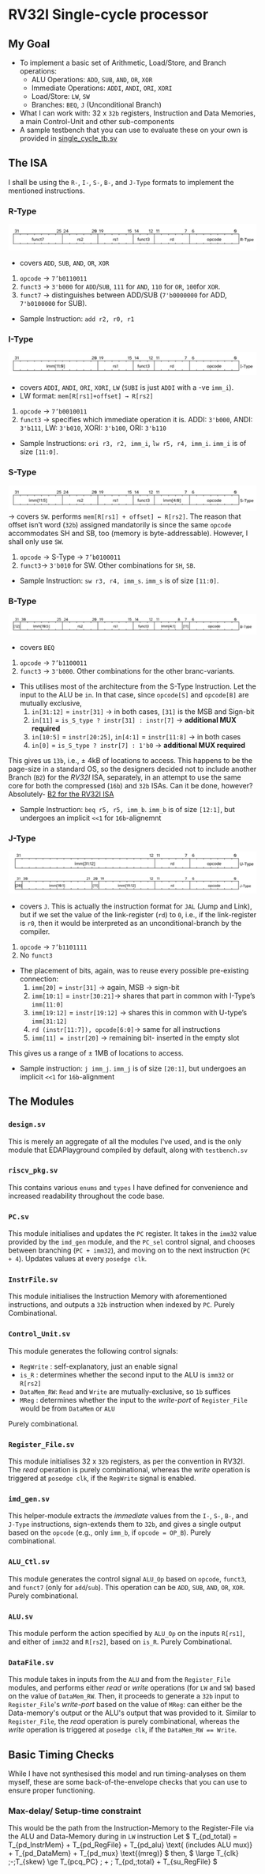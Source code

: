 # RV32I Single-cycle processor
## My Goal
- To implement a basic set of Arithmetic, Load/Store, and Branch operations:
	- ALU Operations: `ADD`, `SUB`, `AND`, `OR`, `XOR`
	- Immediate Operations: `ADDI`, `ANDI`, `ORI`, `XORI`
	- Load/Store: `LW`, `SW`
	- Branches: `BEQ`, `J` (Unconditional Branch)
- What I can work with: 32 x `32b` registers, Instruction and Data Memories, a main Control-Unit and other sub-components
- A sample testbench that you can use to evaluate these on your own is provided in [single_cycle_tb.sv](single_cycle_tb.sv)

## The ISA
I shall be using the `R-`, `I-`, `S-`, `B-`, and `J-Type` formats to implement the mentioned instructions.


###  R-Type
![R-Type Instruction Encoding](Images/R_Type.jpg)
- covers `ADD`, `SUB`, `AND`, `OR`, `XOR`

1. `opcode` → `7’b0110011`
2. `funct3` → `3'b000` for `ADD`/`SUB`, `111` for `AND`, `110` for `OR`, `100`for `XOR`.
3. `funct7` → distinguishes between ADD/SUB (`7'b0000000` for ADD, `7'b0100000` for SUB).

- Sample Instruction: `add r2, r0, r1`

### I-Type
![I-Type Instruction Encoding](Images/I_Type.jpg)
- covers `ADDI`, `ANDI`, `ORI`, `XORI`, `LW` (`SUBI` is just `ADDI` with a -ve `imm_i`).
- LW format: `mem[R[rs1]+offset] → R[rs2]`

1. `opcode` → `7’b0010011`
2. `funct3` → specifies which immediate operation it is. ADDI: `3'b000`, ANDI: `3'b111`, LW: `3'b010`, XORI: `3'b100`, ORI: `3'b110`

- Sample Instructions: `ori r3, r2, imm_i`, `lw r5, r4, imm_i`. `imm_i` is of size `[11:0]`.

### S-Type
![S-Type Instruction Encoding](Images/S_Type.jpg)
→ covers `SW`. performs `mem[R[rs1] + offset] ← R[rs2]`. The reason that offset isn’t word (`32b`) assigned mandatorily is since the same `opcode` accommodates SH and SB, too (memory is byte-addressable). However, I shall only use `SW`.

1. `opcode` → S-Type → `7’b0100011`
2. `funct3`→ `3'b010` for SW. Other combinations for `SH`, `SB`.

- Sample Instruction: `sw r3, r4, imm_s`. `imm_s` is of size `[11:0]`.

### B-Type
![B-Type Instruction Encoding](Images/B_Type.jpg)
- covers `BEQ`

 1. `opcode` → `7’b1100011`
 2. `funct3` → `3'b000`. Other combinations for the other branc-variants.

- This utilises most of the architecture from the S-Type Instruction. Let the input to the ALU be `in`. In that case, since `opcode[S]` and `opcode[B]` are mutually exclusive,
	1. `in[31:12]` = `instr[31]` → in both cases, `[31]` is the MSB and Sign-bit
	2. `in[11]` = `is_S_type ? instr[31] : instr[7]` → **additional MUX required**
	3. `in[10:5]` = `instr[20:25]`, `in[4:1]` = `instr[11:8]` →  in both cases
	4. `in[0]` = `is_S_type ? instr[7] : 1'b0` →  **additional MUX required**

This gives us `13b`, i.e., $\pm$ 4kB of locations to access. This happens to be the page-size in a standard OS, so the designers decided not to include another Branch (`B2`) for the *RV32I* ISA, separately, in an attempt to use the same core for both the compressed (`16b`) and `32b` ISAs. 
Can it be done, however? Absolutely- [B2 for the RV32I ISA](B2_instr.md)

- Sample Instruction: `beq r5, r5, imm_b`. `imm_b` is of size `[12:1]`, but undergoes an implicit `<<1` for `16b`-alignemnt

### J-Type
![J-Type Instruction Encoding](Images/U_J_Type.png)

- covers `J`. This is actually the instruction format for `JAL` (Jump and Link), but if we set the value of the link-register (`rd`) to `0`, i.e., if the link-register is `r0`, then it would be interpreted as an unconditional-branch by the compiler.

 1. `opcode` → `7’b1101111`
 2. No `funct3`

- The placement of bits, again, was to reuse every possible pre-existing connection:
	1. `imm[20]` = `instr[31]` →  again, MSB → sign-bit
	2. `imm[10:1]` = `instr[30:21]`→ shares that part in common with I-Type’s `imm[11:0]`
	3. `imm[19:12]` = `instr[19:12]` →  shares this in common with U-type’s `imm[31:12]`
	4. `rd (instr[11:7]), opcode[6:0]`→ same for all instructions
	5. `imm[11] = instr[20]` → remaining bit- inserted in the empty slot

This gives us a range of $\pm$ 1MB of locations to access. 

- Sample instruction: `j imm_j`. `imm_j` is of size `[20:1]`, but undergoes an implicit `<<1` for `16b`-alignment

## The Modules
### `design.sv`
This is merely an aggregate of all the modules I've used, and is the only module that EDAPlayground compiled by default, along with `testbench.sv`
### `riscv_pkg.sv`
This contains various `enums` and `types` I have defined for convenience and increased readability throughout the code base. 
### `PC.sv`
This module initialises and updates the `PC` register. It takes in the `imm32` value provided by the `imd_gen` module, and the `PC_sel` control signal, and chooses between branching (`PC + imm32`), and moving on to the next instruction (`PC + 4`).
Updates values at every `posedge clk`.
### `InstrFile.sv`
This module initialises the Instruction Memory with aforementioned instructions, and outputs a `32b` instruction when indexed by `PC`. 
Purely Combinational.
### `Control_Unit.sv`
This module generates the following control signals:
- `RegWrite`  : self-explanatory, just an enable signal
- `is_R`      : determines whether the second input to the ALU is `imm32` or `R[rs2]`
- `DataMem_RW`: `Read` and `Write` are mutually-exclusive, so `1b` suffices
- `MReg`      : determines whether the input to the *write-port* of `Register_File` would be from `DataMem` or `ALU`

Purely combinational.
### `Register_File.sv`
This module initialises 32 x `32b` registers, as per the convention in RV32I. 
The *read* operation is purely combinational, whereas the *write* operation is triggered at `posedge clk`, if the `RegWrite` signal is enabled. 
### `imd_gen.sv`
This helper-module extracts the *immediate* values from the `I-`, `S-`, `B-`, and `J-Type` instructions, sign-extends them to `32b`, and gives a single output based on the `opcode` (e.g., only `imm_b`, if `opcode = OP_B`).
Purely combinational.
### `ALU_Ctl.sv`
This module generates the control signal `ALU_Op` based on `opcode`, `funct3`, and `funct7` (only for `add`/`sub`). This operation can be `ADD`, `SUB`, `AND`, `OR`, `XOR`.
Purely combinational.
### `ALU.sv`
This module perform the action specified by `ALU_Op` on the inputs `R[rs1]`, and either of `imm32` and `R[rs2]`, based on `is_R`.
Purely Combinational.
### `DataFile.sv`
This module takes in inputs from the `ALU` and from the `Register_File` modules, and performs either *read* or *write* operations (for `LW` and `SW`) based on the value of `DataMem_RW`. Then, it proceeds to generate a `32b` input to `Register_File`'s *write-port* based on the value of `MReg`: can either be the Data-memory's output or the ALU's output that was provided to it.
Similar to `Register_File`, the *read* operation is purely combinational, whereas the *write* operation is triggered at `posedge clk`, if the `DataMem_RW == Write`.

## Basic Timing Checks
While I have not synthesised this model and run timing-analyses on them myself, these are some back-of-the-envelope checks that you can use to ensure proper functioning. 
### Max-delay/ Setup-time constraint
This would be the path from the Instruction-Memory to the Register-File via the ALU and Data-Memory during in `LW` instruction
Let 
$ T_{pd\_total} = T_{pd\_InstrMem} + T_{pd\_RegFile} + T_{pd\_alu} \text{ (includes ALU mux)} + T_{pd\_DataMem} + T_{pd\_mux} \text{(mreg)} $
then,
$ \large T_{clk} \;-\;T_{skew} \ge T_{pcq\_PC} \; + \; T_{pd,\;total} + T_{su\_RegFile} $
